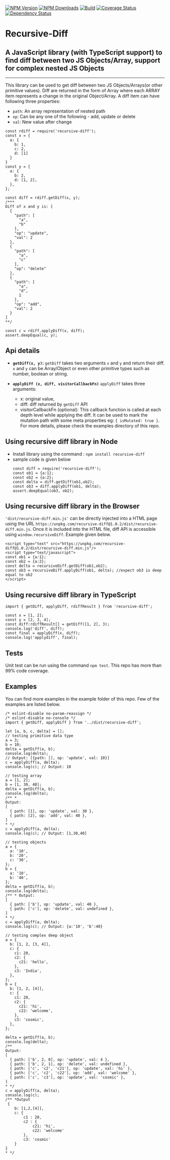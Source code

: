  [![NPM Version][npm-image]][npm-url]
  [![NPM Downloads][downloads-image]][downloads-url]
  [![Build][travis-image]][travis-url]
  [![Coverage Status][coveralls-image]][coveralls-url]
  [![Dependency Status](https://david-dm.org/cosmicanant/recursive-diff.svg)](https://david-dm.org/cosmicanant/recursive-diff)

# Recursive-Diff

## A JavaScript library (with TypeScript support) to find diff between two JS Objects/Array, support for complex nested JS Objects
--------

This library can be used to get diff between two JS Objects/Arrays(or other primitive values). Diff are returned in the form of Array where each ARRAY item  represents a change in the original Object/Array. A diff item can have following three properties:
- `path`: An array representation of nested path
- `op`: Can be any one of the following - add, update or delete
- `val`: New value after change

```
const rdiff = require('recursive-diff');
const x = {
  a: {
    b: 1,
    c: 2,
    d: [1]
  }
}
const y = {
  a: {
    b: 2,
    d: [1, 2],
  },
};

const diff = rdiff.getDiff(x, y);
/***
Diff of x and y is: [
  {
    "path": [
      "a",
      "b"
    ],
    "op": "update",
    "val": 2
  },
  {
    "path": [
      "a",
      "c"
    ],
    "op": "delete"
  },
  {
    "path": [
      "a",
      "d",
      1
    ],
    "op": "add",
    "val": 2
  }
]
**/

const c = rdiff.applyDiff(x, diff);
assert.deepEqual(c, y);

```

## Api details

- **`getDiff(x, y)`:** `getDiff` takes two arguments `x` and `y` and return their diff. `x` and `y` can be Array/Object or even other primitive types such as number, boolean or string.

- **`applyDiff (x, diff, visitorCallbackFn)`** `applyDiff` takes three arguments:
  - x: original value,
  - diff: diff returned by `getDiff` API
  - visitorCallbackFn (optional): This callback function is called at each depth level while applying the diff. It can be used to mark the mutation path with some meta properties eg: `{ isMutated: true }`. For more details, please check the examples directory of this repo.


## Using recursive diff library in Node
- Install library using the command : `npm install recursive-diff`
- sample code is given below
    ```
    const diff = require('recursive-diff');
    const ob1 = {a:1};
    const ob2 = {a:2};
    const delta = diff.getDiff(ob1,ob2);
    const ob3 = diff.applyDiff(ob1, delta);
    assert.deepEqual(ob3, ob2);

    ```

## Using recursive diff library in the Browser

`'dist/recursive-diff.min.js'` can be directly injected into a HTML page using the URL `https://unpkg.com/recursive-diff@1.0.2/dist/recursive-diff.min.js`. Once it is included into the HTML file, diff API is accessible using  `window.recursiveDiff`. Example given below.

```
<script type="text" src="https://unpkg.com/recursive-diff@1.0.2/dist/recursive-diff.min.js"/>
<script type="text/javascript">
const ob1 = {a:1};
const ob2 = {a:2};
const delta = recursiveDiff.getDiff(ob1,ob2);
const ob3 = recursiveDiff.applyDiff(ob1, delta); //expect ob3 is deep equal to ob2
</script>
```
## Using recursive diff library in TypeScript
```
import { getDiff, applyDiff, rdiffResult } from 'recursive-diff';

const x = [1, 2];
const y = [2, 3, 4];
const diff:rdiffResult[] = getDiff([1, 2], 3);
console.log('diff', diff);
const final = applyDiff(x, diff);
console.log('applydiff', final);
```

## Tests
Unit test can be run using the command `npm test`. This repo has more than 99% code coverage.

## Examples
You can find more examples in the example folder of this repo. Few of the examples are listed below.

```
/* eslint-disable no-param-reassign */
/* eslint-disable no-console */
import { getDiff, applyDiff } from '../dist/recursive-diff';

let [a, b, c, delta] = [];
// testing primitive data type
a = 3;
b = 10;
delta = getDiff(a, b);
console.log(delta);
// Output: [{path: [], op: 'update', val: 10}]
c = applyDiff(a, delta);
console.log(c); // Output: 10

// testing array
a = [1, 2];
b = [1, 30, 40];
delta = getDiff(a, b);
console.log(delta);
/** *
Output:
[
  { path: [1], op: 'update', val: 30 },
  { path: [2], op: 'add', val: 40 },
]
* */
c = applyDiff(a, delta);
console.log(c); // Output: [1,30,40]

// testing objects
a = {
  a: '10',
  b: '20',
  c: '30',
};
b = {
  a: '10',
  b: '40',
};
delta = getDiff(a, b);
console.log(delta);
/** * Output:
[
  { path: ['b'], op: 'update', val: 40 },
  { path: ['c'], op: 'delete', val: undefined },
]
* */
c = applyDiff(a, delta);
console.log(c); // Output: {a:'10', 'b':40}

// testing complex deep object
a = {
  b: [1, 2, [3, 4]],
  c: {
    c1: 20,
    c2: {
      c21: 'hello',
    },
    c3: 'India',
  },
};
b = {
  b: [1, 2, [4]],
  c: {
    c1: 20,
    c2: {
      c21: 'hi',
      c22: 'welcome',
    },
    c3: 'cosmic',
  },
};

delta = getDiff(a, b);
console.log(delta);
/**
Output:
[
  { path: ['b', 2, 0], op: 'update', val: 4 },
  { path: ['b', 2, 1], op: 'delete', val: undefined },
  { path: ['c', 'c2', 'c21'], op: 'update', val: 'hi' },
  { path: ['c', 'c2', 'c22'], op: 'add', val: 'welcome' },
  { path: ['c', 'c3'], op: 'update', val: 'cosmic' },
]
* */
c = applyDiff(a, delta);
console.log(c);
/** *Output
 {
    b: [1,2,[4]],
    c: {
        c1 : 20,
        c2 : {
            c21: 'hi',
            c22: 'welcome'
        },
        c3: 'cosmic'
    }
}
* */

```

[npm-image]: https://img.shields.io/npm/v/recursive-diff.svg
[npm-url]: https://npmjs.org/package/recursive-diff
[downloads-image]: https://img.shields.io/npm/dm/recursive-diff.svg
[downloads-url]: https://npmjs.org/package/recursive-diff
[travis-image]: https://img.shields.io/travis/cosmicanant/recursive-diff/master.svg
[travis-url]: https://travis-ci.org/cosmicanant/recursive-diff
[coveralls-image]: https://coveralls.io/repos/github/cosmicanant/recursive-diff/badge.svg?branch=master
[coveralls-url]: https://coveralls.io/github/cosmicanant/recursive-diff?branch=master
